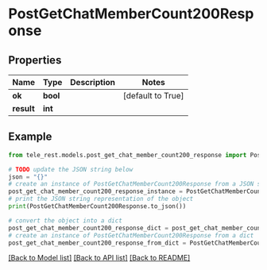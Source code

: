 # PostGetChatMemberCount200Response


## Properties

Name | Type | Description | Notes
------------ | ------------- | ------------- | -------------
**ok** | **bool** |  | [default to True]
**result** | **int** |  | 

## Example

```python
from tele_rest.models.post_get_chat_member_count200_response import PostGetChatMemberCount200Response

# TODO update the JSON string below
json = "{}"
# create an instance of PostGetChatMemberCount200Response from a JSON string
post_get_chat_member_count200_response_instance = PostGetChatMemberCount200Response.from_json(json)
# print the JSON string representation of the object
print(PostGetChatMemberCount200Response.to_json())

# convert the object into a dict
post_get_chat_member_count200_response_dict = post_get_chat_member_count200_response_instance.to_dict()
# create an instance of PostGetChatMemberCount200Response from a dict
post_get_chat_member_count200_response_from_dict = PostGetChatMemberCount200Response.from_dict(post_get_chat_member_count200_response_dict)
```
[[Back to Model list]](../README.md#documentation-for-models) [[Back to API list]](../README.md#documentation-for-api-endpoints) [[Back to README]](../README.md)


